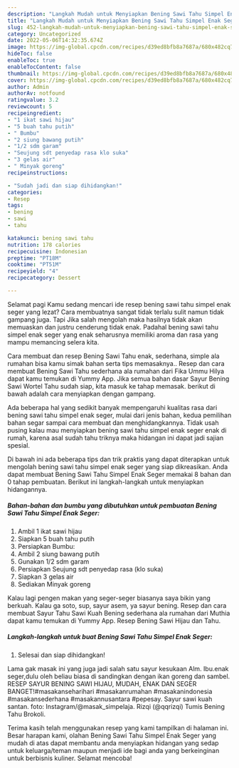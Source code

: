 ```yaml
---
description: "Langkah Mudah untuk Menyiapkan Bening Sawi Tahu Simpel Enak Seger yang Bikin Ngiler, Buat Buka Puasa Lezat"
title: "Langkah Mudah untuk Menyiapkan Bening Sawi Tahu Simpel Enak Seger yang Bikin Ngiler, Buat Buka Puasa Lezat"
slug: 452-langkah-mudah-untuk-menyiapkan-bening-sawi-tahu-simpel-enak-seger-yang-bikin-ngiler-buat-buka-puasa-lezat
category: Uncategorized
date: 2022-05-06T14:32:35.674Z
image: https://img-global.cpcdn.com/recipes/d39ed8bfb8a7687a/680x482cq70/bening-sawi-tahu-simpel-enak-seger-foto-resep-utama.jpg
hideToc: false
enableToc: true
enableTocContent: false
thumbnail: https://img-global.cpcdn.com/recipes/d39ed8bfb8a7687a/680x482cq70/bening-sawi-tahu-simpel-enak-seger-foto-resep-utama.jpg
cover: https://img-global.cpcdn.com/recipes/d39ed8bfb8a7687a/680x482cq70/bening-sawi-tahu-simpel-enak-seger-foto-resep-utama.jpg
author: Admin
authorAv: notfound
ratingvalue: 3.2
reviewcount: 5
recipeingredient:
- "1 ikat sawi hijau"
- "5 buah tahu putih"
- " Bumbu"
- "2 siung bawang putih"
- "1/2 sdm garam"
- "Seujung sdt penyedap rasa klo suka"
- "3 gelas air"
- " Minyak goreng"
recipeinstructions:

- "Sudah jadi dan siap dihidangkan!"
categories:
- Resep
tags:
- bening
- sawi
- tahu

katakunci: bening sawi tahu 
nutrition: 178 calories
recipecuisine: Indonesian
preptime: "PT18M"
cooktime: "PT51M"
recipeyield: "4"
recipecategory: Dessert

---
```



Selamat pagi Kamu sedang mencari ide resep bening sawi tahu simpel enak seger yang lezat? Cara membuatnya sangat tidak terlalu sulit namun tidak gampang juga. Tapi Jika salah mengolah maka hasilnya tidak akan memuaskan dan justru cenderung tidak enak. Padahal bening sawi tahu simpel enak seger yang enak seharusnya memiliki aroma dan rasa yang mampu memancing selera kita.


Cara membuat dan resep Bening Sawi Tahu enak, sederhana, simple ala rumahan bisa kamu simak bahan serta tips memasaknya.. Resep dan cara membuat Bening Sawi Tahu sederhana ala rumahan dari Fika Ummu Hilya dapat kamu temukan di Yummy App. Jika semua bahan dasar Sayur Bening Sawi Wortel Tahu sudah siap, kita masuk ke tahap memasak. berikut di bawah adalah cara menyiapkan dengan gampang.

Ada beberapa hal yang sedikit banyak mempengaruhi kualitas rasa dari bening sawi tahu simpel enak seger, mulai dari jenis bahan, kedua pemilihan bahan segar sampai cara membuat dan menghidangkannya. Tidak usah pusing kalau mau menyiapkan bening sawi tahu simpel enak seger enak di rumah, karena asal sudah tahu triknya maka hidangan ini dapat jadi sajian spesial.


Di bawah ini ada beberapa tips dan trik praktis yang dapat diterapkan untuk mengolah bening sawi tahu simpel enak seger yang siap dikreasikan. Anda dapat membuat Bening Sawi Tahu Simpel Enak Seger memakai 8 bahan dan 0 tahap pembuatan. Berikut ini langkah-langkah untuk menyiapkan hidangannya.

<!--inarticleads1-->

##### Bahan-bahan dan bumbu yang dibutuhkan untuk pembuatan Bening Sawi Tahu Simpel Enak Seger:

1. Ambil 1 ikat sawi hijau
1. Siapkan 5 buah tahu putih
1. Persiapkan  Bumbu:
1. Ambil 2 siung bawang putih
1. Gunakan 1/2 sdm garam
1. Persiapkan Seujung sdt penyedap rasa (klo suka)
1. Siapkan 3 gelas air
1. Sediakan  Minyak goreng


Kalau lagi pengen makan yang seger-seger biasanya saya bikin yang berkuah. Kalau ga soto, sup, sayur asem, ya sayur bening. Resep dan cara membuat Sayur Tahu Sawi Kuah Bening sederhana ala rumahan dari Muthia dapat kamu temukan di Yummy App. Resep Bening Sawi Hijau dan Tahu. 

<!--inarticleads2-->

##### Langkah-langkah untuk buat Bening Sawi Tahu Simpel Enak Seger:


1. Selesai dan siap dihidangkan!

Lama gak masak ini yang juga jadi salah satu sayur kesukaan Alm. Ibu.enak seger,dulu oleh beliau biasa di sandingkan dengan ikan goreng dan sambel. RESEP SAYUR BENING SAWI HIJAU, MUDAH, ENAK DAN SEGER BANGET!#masakanseharihari #masakanrumahan #masakanindonesia #masakansederhana #masakannusantara #pepesay. Sayur sawi kuah santan. foto: Instagram/@masak_simpelaja. Rizqi (@qqrizqi) Tumis Bening Tahu Brokoli. 

Terima kasih telah menggunakan resep yang kami tampilkan di halaman ini. Besar harapan kami, olahan Bening Sawi Tahu Simpel Enak Seger yang mudah di atas dapat membantu anda menyiapkan hidangan yang sedap untuk keluarga/teman maupun menjadi ide bagi anda yang berkeinginan untuk berbisnis kuliner. Selamat mencoba!

